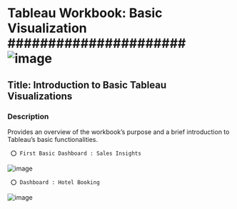 # Tableau Workbook: Basic Visualization ###################### ![image](https://github.com/user-attachments/assets/9c8cd85f-6f56-40dc-a8a3-dd7ac2699601)


## Title: Introduction to Basic Tableau Visualizations

### Description

Provides an overview of the workbook’s purpose and a brief introduction to Tableau’s basic functionalities.

     ⭕ First Basic Dashboard : Sales Insights 
![image](https://github.com/user-attachments/assets/4d085f76-f00d-4d1c-a083-2cd6e2f1bc0a)

     ⭕ Dashboard : Hotel Booking 
![image](https://github.com/user-attachments/assets/8d5ace52-2095-40f4-b827-39e06cca4c11)


